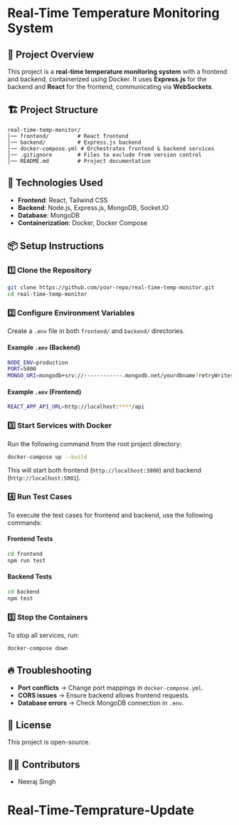 # Real-Time Temperature Monitoring System

## 📌 Project Overview
This project is a **real-time temperature monitoring system** with a frontend and backend, containerized using Docker. It uses **Express.js** for the backend and **React** for the frontend, communicating via **WebSockets**.

## 🏗️ Project Structure
```
real-time-temp-monitor/
│── frontend/         # React frontend
│── backend/          # Express.js backend
│── docker-compose.yml # Orchestrates frontend & backend services
│── .gitignore        # Files to exclude from version control
│── README.md         # Project documentation
```

## 🚀 Technologies Used
- **Frontend**: React, Tailwind CSS
- **Backend**: Node.js, Express.js, MongoDB, Socket.IO
- **Database**: MongoDB
- **Containerization**: Docker, Docker Compose

## 📦 Setup Instructions
### 1️⃣ Clone the Repository
```sh
git clone https://github.com/your-repo/real-time-temp-monitor.git
cd real-time-temp-monitor
```

### 2️⃣ Configure Environment Variables
Create a `.env` file in both `frontend/` and `backend/` directories.

#### **Example `.env` (Backend)**
```sh
NODE_ENV=production
PORT=5000
MONGO_URI=mongodb+srv://------------.mongodb.net/yourdbname?retryWrites=true&w=majority
```

#### **Example `.env` (Frontend)**
```sh
REACT_APP_API_URL=http://localhost:****/api
```

### 3️⃣ Start Services with Docker
Run the following command from the root project directory:
```sh
docker-compose up --build
```
This will start both frontend (`http://localhost:3000`) and backend (`http://localhost:5001`).

### 4️⃣ Run Test Cases
To execute the test cases for frontend and backend, use the following commands:

#### **Frontend Tests**
```sh
cd frontend
npm run test
```

#### **Backend Tests**
```sh
cd backend
npm test
```

### 5️⃣ Stop the Containers
To stop all services, run:
```sh
docker-compose down
```

## 🔥 Troubleshooting
- **Port conflicts** → Change port mappings in `docker-compose.yml`.
- **CORS issues** → Ensure backend allows frontend requests.
- **Database errors** → Check MongoDB connection in `.env`.

## 📜 License
This project is open-source.

## 👨‍💻 Contributors
- Neeraj Singh

# Real-Time-Temprature-Update
